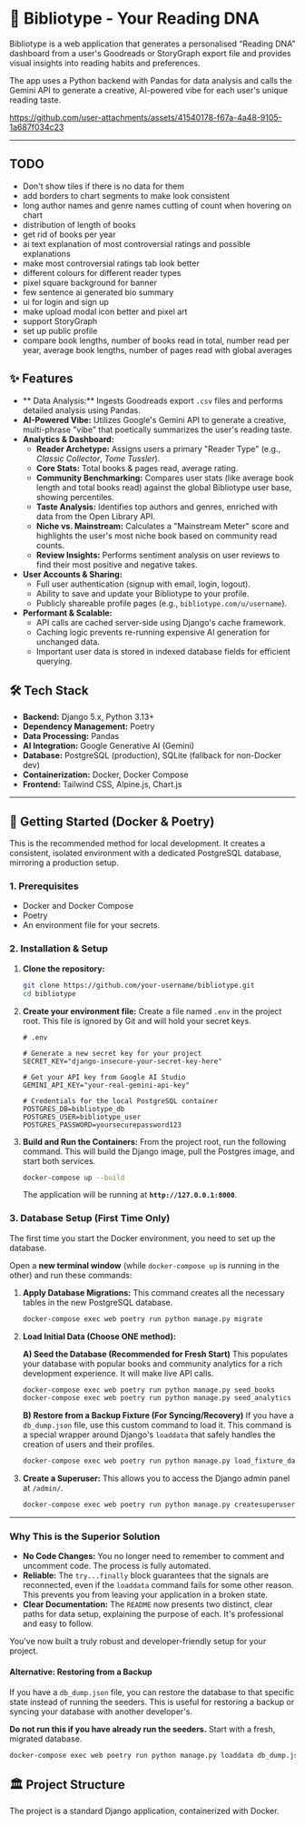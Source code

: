 # 🧬 Bibliotype - Your Reading DNA

Bibliotype is a web application that generates a personalised “Reading DNA” dashboard from a user's Goodreads or StoryGraph export file and provides visual insights into reading habits and preferences.

The app uses a Python backend with Pandas for data analysis and calls the Gemini API to generate a creative, AI-powered vibe for each user's unique reading taste.

https://github.com/user-attachments/assets/41540178-f67a-4a48-9105-1a687f034c23


---



## TODO

- Don't show tiles if there is no data for them
- add borders to chart segments to make look consistent
- long author names and genre names cutting of count when hovering on chart
- distribution of length of books
- get rid of books per year
- ai text explanation of most controversial ratings and possible explanations
- make most controversial ratings tab look better
- different colours for different reader types
- pixel square background for banner
- few sentence ai generated bio summary
- ui for login and sign up
- make upload modal icon better and pixel art
- support StoryGraph
- set up public profile
- compare book lengths, number of books read in total, number read per year, average book lengths, number of pages read with global averages
  
## ✨ Features

- ** Data Analysis:** Ingests Goodreads export `.csv` files and performs detailed analysis using Pandas.
- **AI-Powered Vibe:** Utilizes Google's Gemini API to generate a creative, multi-phrase "vibe" that poetically summarizes the user's reading taste.
- **Analytics & Dashboard:**
  - **Reader Archetype:** Assigns users a primary "Reader Type" (e.g., *Classic Collector*, *Tome Tussler*).
  - **Core Stats:** Total books & pages read, average rating.
  - **Community Benchmarking:** Compares user stats (like average book length and total books read) against the global Bibliotype user base, showing percentiles.
  - **Taste Analysis:** Identifies top authors and genres, enriched with data from the Open Library API.
  - **Niche vs. Mainstream:** Calculates a "Mainstream Meter" score and highlights the user's most niche book based on community read counts.
  - **Review Insights:** Performs sentiment analysis on user reviews to find their most positive and negative takes.
- **User Accounts & Sharing:**
  - Full user authentication (signup with email, login, logout).
  - Ability to save and update your Bibliotype to your profile.
  - Publicly shareable profile pages (e.g., `bibliotype.com/u/username`).
- **Performant & Scalable:**
  - API calls are cached server-side using Django's cache framework.
  - Caching logic prevents re-running expensive AI generation for unchanged data.
  - Important user data is stored in indexed database fields for efficient querying.

## 🛠️ Tech Stack

- **Backend:** Django 5.x, Python 3.13+
- **Dependency Management:** Poetry
- **Data Processing:** Pandas
- **AI Integration:** Google Generative AI (Gemini)
- **Database:** PostgreSQL (production), SQLite (fallback for non-Docker dev)
- **Containerization:** Docker, Docker Compose
- **Frontend:** Tailwind CSS, Alpine.js, Chart.js

---

## 🚀 Getting Started (Docker & Poetry)

This is the recommended method for local development. It creates a consistent, isolated environment with a dedicated PostgreSQL database, mirroring a production setup.

### 1. Prerequisites

- Docker and Docker Compose
- Poetry
- An environment file for your secrets.

### 2. Installation & Setup

1.  **Clone the repository:**
    ```bash
    git clone https://github.com/your-username/bibliotype.git
    cd bibliotype
    ```

2.  **Create your environment file:**
    Create a file named `.env` in the project root. This file is ignored by Git and will hold your secret keys.
    ```env
    # .env

    # Generate a new secret key for your project
    SECRET_KEY="django-insecure-your-secret-key-here"

    # Get your API key from Google AI Studio
    GEMINI_API_KEY="your-real-gemini-api-key"

    # Credentials for the local PostgreSQL container
    POSTGRES_DB=bibliotype_db
    POSTGRES_USER=bibliotype_user
    POSTGRES_PASSWORD=yoursecurepassword123
    ```

3.  **Build and Run the Containers:**
    From the project root, run the following command. This will build the Django image, pull the Postgres image, and start both services.
    ```bash
    docker-compose up --build
    ```
    The application will be running at **`http://127.0.0.1:8000`**.
    
### 3. Database Setup (First Time Only)

The first time you start the Docker environment, you need to set up the database.

Open a **new terminal window** (while `docker-compose up` is running in the other) and run these commands:

1.  **Apply Database Migrations:**
    This command creates all the necessary tables in the new PostgreSQL database.
    ```bash
    docker-compose exec web poetry run python manage.py migrate
    ```

2.  **Load Initial Data (Choose ONE method):**

    **A) Seed the Database (Recommended for Fresh Start)**
    This populates your database with popular books and community analytics for a rich development experience. It will make live API calls.
    ```bash
    docker-compose exec web poetry run python manage.py seed_books
    docker-compose exec web poetry run python manage.py seed_analytics
    ```

    **B) Restore from a Backup Fixture (For Syncing/Recovery)**
    If you have a `db_dump.json` file, use this custom command to load it. This command is a special wrapper around Django's `loaddata` that safely handles the creation of users and their profiles.
    ```bash
    docker-compose exec web poetry run python manage.py load_fixture_data db_dump.json
    ```

3.  **Create a Superuser:**
    This allows you to access the Django admin panel at `/admin/`.
    ```bash
    docker-compose exec web poetry run python manage.py createsuperuser
    ```
---

### Why This is the Superior Solution

*   **No Code Changes:** You no longer need to remember to comment and uncomment code. The process is fully automated.
*   **Reliable:** The `try...finally` block guarantees that the signals are reconnected, even if the `loaddata` command fails for some other reason. This prevents you from leaving your application in a broken state.
*   **Clear Documentation:** The `README` now presents two distinct, clear paths for data setup, explaining the purpose of each. It's professional and easy to follow.

You've now built a truly robust and developer-friendly setup for your project.

#### Alternative: Restoring from a Backup

If you have a `db_dump.json` file, you can restore the database to that specific state instead of running the seeders. This is useful for restoring a backup or syncing your database with another developer's.

**Do not run this if you have already run the seeders.** Start with a fresh, migrated database.

```bash
docker-compose exec web poetry run python manage.py loaddata db_dump.json
```

## 🏛️ Project Structure

The project is a standard Django application, containerized with Docker.
